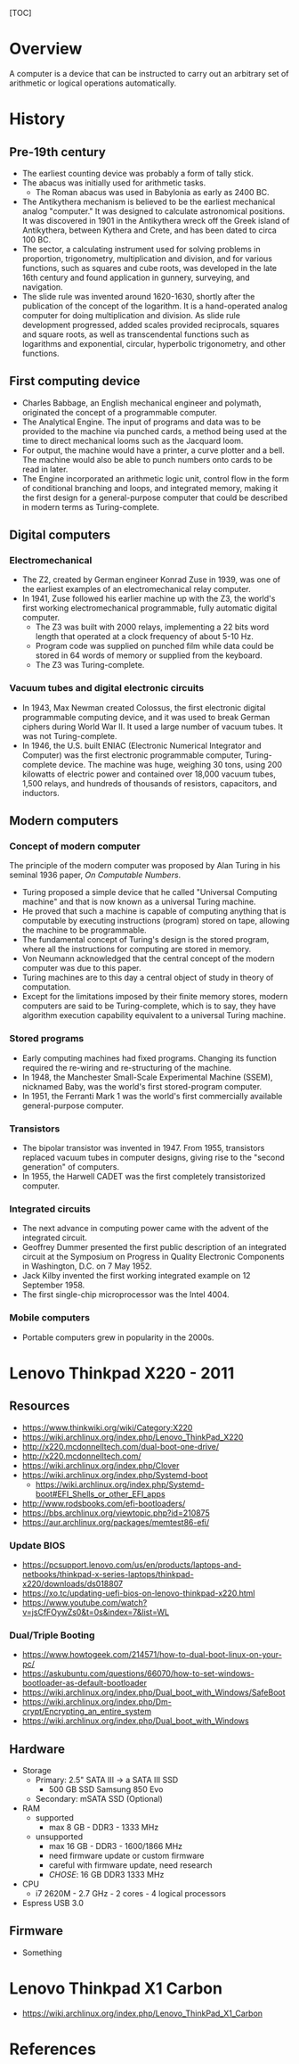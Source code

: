 [TOC]

# Overview

A computer is a device that can be instructed to carry out an arbitrary
set of arithmetic or logical operations automatically.

# History

## Pre-19th century

- The earliest counting device was probably a form of tally stick.
- The abacus was initially used for arithmetic tasks.
    + The Roman abacus was used in Babylonia as early as 2400 BC.
- The Antikythera mechanism is believed to be the earliest mechanical
  analog "computer." It was designed to calculate astronomical
  positions. It was discovered in 1901 in the Antikythera wreck off the
  Greek island of Antikythera, between Kythera and Crete, and has been
  dated to circa 100 BC.
- The sector, a calculating instrument used for solving problems in
  proportion, trigonometry, multiplication and division, and for various
  functions, such as squares and cube roots, was developed in the late
  16th century and found application in gunnery, surveying, and
  navigation.
- The slide rule was invented around 1620-1630, shortly after the
  publication of the concept of the logarithm. It is a hand-operated
  analog computer for doing multiplication and division. As slide rule
  development progressed, added scales provided reciprocals, squares and
  square roots, as well as transcendental functions such as logarithms
  and exponential, circular, hyperbolic trigonometry, and other
  functions.

## First computing device

- Charles Babbage, an English mechanical engineer and polymath,
  originated the concept of a programmable computer.
- The Analytical Engine. The input of programs and data was to be
  provided to the machine via punched cards, a method being used at the
  time to direct mechanical looms such as the Jacquard loom.
- For output, the machine would have a printer, a curve plotter and a
  bell. The machine would also be able to punch numbers onto cards to be
  read in later.
- The Engine incorporated an arithmetic logic unit, control flow in the
  form of conditional branching and loops, and integrated memory,
  making it the first design for a general-purpose computer that could
  be described in modern terms as Turing-complete.

## Digital computers

### Electromechanical

- The Z2, created by German engineer Konrad Zuse in 1939, was one of the
  earliest examples of an electromechanical relay computer.
- In 1941, Zuse followed his earlier machine up with the Z3, the world's
  first working electromechanical programmable, fully automatic digital
  computer.
    + The Z3 was built with 2000 relays, implementing a 22 bits word
      length that operated at a clock frequency of about 5-10 Hz.
    + Program code was supplied on punched film while data could be
      stored in 64 words of memory or supplied from the keyboard.
    + The Z3 was Turing-complete.

### Vacuum tubes and digital electronic circuits

- In 1943, Max Newman created Colossus, the first electronic digital
  programmable computing device, and it was used to break German ciphers
  during World War II. It used a large number of vacuum tubes. It was
  not Turing-complete.
- In 1946, the U.S. built ENIAC (Electronic Numerical Integrator and
  Computer) was the first electronic programmable computer, Turing-
  complete device. The machine was huge, weighing 30 tons, using 200
  kilowatts of electric power and contained over 18,000 vacuum tubes,
  1,500 relays, and hundreds of thousands of resistors, capacitors, and
  inductors.

## Modern computers

### Concept of modern computer

The principle of the modern computer was proposed by Alan Turing in his
seminal 1936 paper, *On Computable Numbers*.
- Turing proposed a simple device that he called "Universal Computing
  machine" and that is now known as a universal Turing machine.
- He proved that such a machine is capable of computing anything that is
  computable by executing instructions (program) stored on tape,
  allowing the machine to be programmable.
- The fundamental concept of Turing's design is the stored program,
  where all the instructions for computing are stored in memory.
- Von Neumann acknowledged that the central concept of the modern
  computer was due to this paper.
- Turing machines are to this day a central object of study in theory of
  computation.
- Except for the limitations imposed by their finite memory stores,
  modern computers are said to be Turing-complete, which is to say, they
  have algorithm execution capability equivalent to a universal Turing
  machine.

### Stored programs

- Early computing machines had fixed programs. Changing its function
  required the re-wiring and re-structuring of the machine.
- In 1948, the Manchester Small-Scale Experimental Machine (SSEM),
  nicknamed Baby, was the world's first stored-program computer.
- In 1951, the Ferranti Mark 1 was the world's first commercially
  available general-purpose computer.

### Transistors

- The bipolar transistor was invented in 1947. From 1955, transistors
  replaced vacuum tubes in computer designs, giving rise to the "second
  generation" of computers.
- In 1955, the Harwell CADET was the first completely transistorized
  computer.

### Integrated circuits

- The next advance in computing power came with the advent of the
  integrated circuit.
- Geoffrey Dummer presented the first public description of an
  integrated circuit at the Symposium on Progress in Quality Electronic
  Components in Washington, D.C. on 7 May 1952.
- Jack Kilby invented the first working integrated example on 12
  September 1958.
- The first single-chip microprocessor was the Intel 4004.

### Mobile computers

- Portable computers grew in popularity in the 2000s.

# Lenovo Thinkpad X220 - 2011

## Resources

- https://www.thinkwiki.org/wiki/Category:X220
- https://wiki.archlinux.org/index.php/Lenovo_ThinkPad_X220
- http://x220.mcdonnelltech.com/dual-boot-one-drive/
- http://x220.mcdonnelltech.com/
- https://wiki.archlinux.org/index.php/Clover
- https://wiki.archlinux.org/index.php/Systemd-boot
    + https://wiki.archlinux.org/index.php/Systemd-boot#EFI_Shells_or_other_EFI_apps
- http://www.rodsbooks.com/efi-bootloaders/
- https://bbs.archlinux.org/viewtopic.php?id=210875
- https://aur.archlinux.org/packages/memtest86-efi/

### Update BIOS

- https://pcsupport.lenovo.com/us/en/products/laptops-and-netbooks/thinkpad-x-series-laptops/thinkpad-x220/downloads/ds018807
- https://xo.tc/updating-uefi-bios-on-lenovo-thinkpad-x220.html
- https://www.youtube.com/watch?v=jsCfFOywZs0&t=0s&index=7&list=WL

### Dual/Triple Booting

- https://www.howtogeek.com/214571/how-to-dual-boot-linux-on-your-pc/
- https://askubuntu.com/questions/66070/how-to-set-windows-bootloader-as-default-bootloader
- https://wiki.archlinux.org/index.php/Dual_boot_with_Windows/SafeBoot
- https://wiki.archlinux.org/index.php/Dm-crypt/Encrypting_an_entire_system
- https://wiki.archlinux.org/index.php/Dual_boot_with_Windows


## Hardware

- Storage
    + Primary: 2.5" SATA III -> a SATA III SSD
        * 500 GB SSD Samsung 850 Evo
    + Secondary: mSATA SSD (Optional)
- RAM
    + supported
        * max 8 GB - DDR3 - 1333 MHz
    + unsupported
        * max 16 GB - DDR3 - 1600/1866 MHz
        * need firmware update or custom firmware
        * careful with firmware update, need research
        * *CHOSE*: 16 GB DDR3 1333 MHz
- CPU
    + i7 2620M - 2.7 GHz - 2 cores - 4 logical processors
- Espress USB 3.0

## Firmware

- Something

# Lenovo Thinkpad X1 Carbon

- https://wiki.archlinux.org/index.php/Lenovo_ThinkPad_X1_Carbon

# References

[wiki]: https://en.wikipedia.org/wiki/Computer
